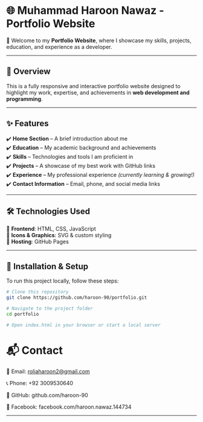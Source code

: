 # 🌐 Muhammad Haroon Nawaz - Portfolio Website  

🚀 Welcome to my **Portfolio Website**, where I showcase my skills, projects, education, and experience as a developer.  

---

## 📌 Overview  
This is a fully responsive and interactive portfolio website designed to highlight my work, expertise, and achievements in **web development and programming**.  

---

## ✨ Features  
✔️ **Home Section** – A brief introduction about me  
✔️ **Education** – My academic background and achievements  
✔️ **Skills** – Technologies and tools I am proficient in  
✔️ **Projects** – A showcase of my best work with GitHub links  
✔️ **Experience** – My professional experience *(currently learning & growing!)*  
✔️ **Contact Information** – Email, phone, and social media links  

---

## 🛠️ Technologies Used  
🔹 **Frontend**: HTML, CSS, JavaScript  
🔹 **Icons & Graphics**: SVG & custom styling  
🔹 **Hosting**: GitHub Pages  

---

## 🚀 Installation & Setup  
To run this project locally, follow these steps:  

```bash
# Clone this repository
git clone https://github.com/haroon-90/portfolio.git

# Navigate to the project folder
cd portfolio

# Open index.html in your browser or start a local server
```

# 📬 Contact

📧 Email: roliaharoon2@gmail.com

📞 Phone: +92 3009530640

🔗 GitHub: github.com/haroon-90

🔗 Facebook: facebook.com/haroon.nawaz.144734

---



